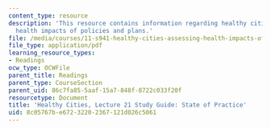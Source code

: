 ```yaml
---
content_type: resource
description: 'This resource contains information regarding healthy cities: Assessing
  health impacts of policies and plans.'
file: /media/courses/11-s941-healthy-cities-assessing-health-impacts-of-policies-and-plans-spring-2016/8c05767be67232202367121d026c5061_MIT11_S941S16_Class21Guide.pdf
file_type: application/pdf
learning_resource_types:
- Readings
ocw_type: OCWFile
parent_title: Readings
parent_type: CourseSection
parent_uid: 86c7fa85-5aaf-15a7-848f-8722c033f20f
resourcetype: Document
title: 'Healthy Cities, Lecture 21 Study Guide: State of Practice'
uid: 8c05767b-e672-3220-2367-121d026c5061
---
```

